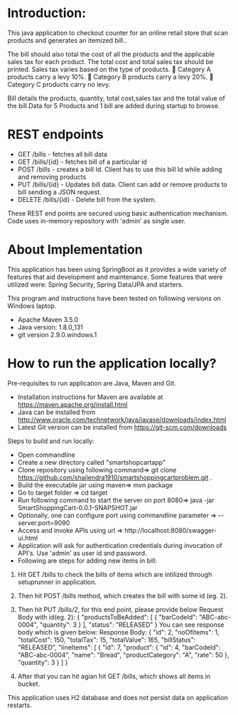 # Introduction: 
This java application to checkout counter for an online retail store that scan products and
generates an itemized bill..

The bill should also total the cost of all the products and the applicable sales tax for each product.
The total cost and total sales tax should be printed.
Sales tax varies based on the type of products.
 Category A products carry a levy 10%.
 Category B products carry a levy 20%.
 Category C products carry no levy.

Bill details the products, quantity, total cost,sales tax and the total value of the bill.Data for 5 Products and 1 bill are added during startup to browse.

# REST endpoints

*  GET /bills - fetches all bill data
*  GET /bills/{id} - fetches bill of a particular id
*  POST /bills - creates a bill Id. Client has to use this bill Id while adding and removing products
*  PUT /bills/{id} - Updates bill data. Client can add or remove products to bill sending a JSON request.
*  DELETE /bills/{id} - Delete bill from the system.

 These REST end points are secured using basic authentication mechanism. Code uses in-memory repository with 'admin' as single user.

# About Implementation

This application has been using SpringBoot as it provides a wide variety of features that aid development and maintenance. Some features that were utilized were: Spring Security, Spring Data/JPA and starters.

This program and instructions have been tested on following versions on Windows laptop.
*  Apache Maven 3.5.0 
*  Java version: 1.8.0_131
*  git version 2.9.0.windows.1



# How to run the application locally?

Pre-requisites to run application are Java, Maven and Git. 
*  Installation instructions for Maven are available at https://maven.apache.org/install.html
*  Java can be installed from http://www.oracle.com/technetwork/java/javase/downloads/index.html
*  Latest Git version can be installed from https://git-scm.com/downloads

Steps to build and run locally:
* Open commandline
* Create a new directory called "smartshopcartapp" 
* Clone repository using following command=>   git clone https://github.com/shailendra1910/smartshoppingcartproblem.git .
* Build the executable jar using maven=> mvn package  
* Go to target folder => cd target
* Run following command to start the server on port 8080=> java -jar SmartShoppingCart-0.0.1-SNAPSHOT.jar 
* Optionally, one can configure port using commandline parameter => --server.port=9090 
* Access and invoke APIs using url => http://localhost:8080/swagger-ui.html
* Application will ask for authentication credentials during invocation of API's. Use 'admin' as user id and password.
* Following are steps for adding new items in bill: 
1. Hit GET /bills to check the bills of items which are intilized through setuprunner in application.
2. Then hit POST /bills method, which creates the bill with some id (eg. 2).
3. Then hit PUT /bills/2, for this end point, please provide below Request Body with id(eg. 2):
{
  "productsToBeAdded": [
    {
      "barCodeId": "ABC-abc-0004",
      "quantity": 3
    }
  ],
  "status": "RELEASED"
}
You can see response body which is given below:
Response Body:
{
  "id": 2,
  "noOfItems": 1,
  "totalCost": 150,
  "totalTax": 15,
  "totalValue": 165,
  "billStatus": "RELEASED",
  "lineItems": [
    {
      "id": 7,
      "product": {
        "id": 4,
        "barCodeId": "ABC-abc-0004",
        "name": "Bread",
        "productCategory": "A",
        "rate": 50
      },
      "quantity": 3
    }
  ]
}

4. After that you can hit agian hit GET /bills, which shows all items in bucket.


This application uses H2 database and does not persist data on application restarts. 

